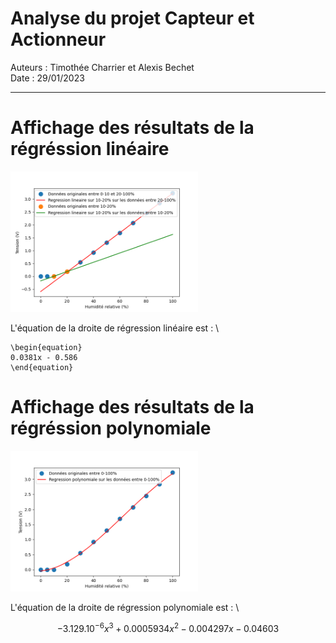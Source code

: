 # Analyse du projet Capteur et Actionneur
Auteurs : Timothée Charrier et Alexis Bechet \
Date : 29/01/2023
--- ---
# Affichage des résultats de la régréssion linéaire

<img
  src="./CA_analyse.png"
  alt="Alt text"
  title="Régression linéaire"
  style="display: inline-block; margin: 0 auto; max-width: 300px">

  L'équation de la droite de régression linéaire est : \ 

    \begin{equation}
    0.0381x - 0.586
    \end{equation}

# Affichage des résultats de la régréssion polynomiale

<img
  src="./CA_polynomial_analyse.png"
  alt="Alt text"
  title="Régression polynomiale"
  style="display: inline-block; margin: 0 auto; max-width: 300px">

L'équation de la droite de régression polynomiale est : \ 
```math
    \begin{equation}
    -3.129.10^{-6}x^{3} + 0.0005934x^{2} - 0.004297x - 0.04603
    \end{equation}
```


